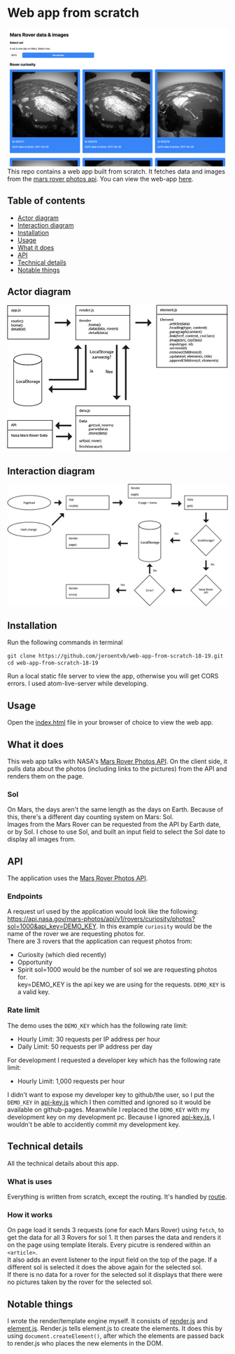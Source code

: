 # Web app from scratch
![A screenshot of the app](bin/app.png)
This repo contains a web app built from scratch. It fetches data and images from the [mars rover photos api](https://api.nasa.gov/api.html#MarsPhotos).
You can view the web-app [here](https://jeroenvanberkum.nl/web-app-from-scratch-18-19/).

## Table of contents
* [Actor diagram](#actor-diagram)
* [Interaction diagram](#interaction-diagram)
* [Installation](#installation)
* [Usage](#usage)
* [What it does](#what-it-does)
* [API](#api)
* [Technical details](#technical-details)
* [Notable things](#notable-things)

## Actor diagram
![actor diagram](bin/actor-diagram.jpg)

## Interaction diagram
![interaction diagram](bin/interaction-diagram.jpg)

## Installation
Run the following commands in terminal
```
git clone https://github.com/jeroentvb/web-app-from-scratch-18-19.git
cd web-app-from-scratch-18-19
```
Run a local static file server to view the app, otherwise you will get CORS errors. I used atom-live-server while developing.

## Usage
Open the [index.html](index.html) file in your browser of choice to view the web app.

## What it does
This web app talks with NASA's [Mars Rover Photos API](https://api.nasa.gov/api.html#MarsPhotos). On the client side, it pulls data about the photos (including links to the pictures) from the API and renders them on the page.

### Sol
On Mars, the days aren't the same length as the days on Earth. Because of this, there's a different day counting system on Mars: Sol.  
Images from the Mars Rover can be requested from the API by Earth date, or by Sol. I chose to use Sol, and built an input field to select the Sol date to display all images from.

## API
The application uses the [Mars Rover Photos API](https://api.nasa.gov/api.html#MarsPhotos).

### Endpoints
A request url used by the application would look like the following: https://api.nasa.gov/mars-photos/api/v1/rovers/curiosity/photos?sol=1000&api_key=DEMO_KEY.
In this example `curiosity` would be the name of the rover we are requesting photos for.  
There are 3 rovers that the application can request photos from:
* Curiosity (which died recently)
* Opportunity
* Spirit
sol=1000 would be the number of sol we are requesting photos for.  
key=DEMO_KEY is the api key we are using for the requests. `DEMO_KEY` is a valid key.

### Rate limit
The demo uses the `DEMO_KEY` which has the following rate limit:
* Hourly Limit: 30 requests per IP address per hour
* Daily Limit: 50 requests per IP address per day

For development I requested a developer key which has the following rate limit:
* Hourly Limit: 1,000 requests per hour

I didn't want to expose my developer key to github/the user, so I put the `DEMO_KEY` in [api-key.js](public/js/modules/api-key.js) which I then comitted and ignored so it would be available on github-pages. Meanwhile I replaced the `DEMO_KEY` with my development key on my development pc. Because I ignored [api-key.js](public/js/modules/api-key.js), I wouldn't be able to accidently commit my development key.

## Technical details
All the technical details about this app.

### What is uses
Everything is written from scratch, except the routing. It's handled by [routie](http://projects.jga.me/routie/).

### How it works
On page load it sends 3 requests (one for each Mars Rover) using `fetch`, to get the data for all 3 Rovers for sol 1. It then parses the data and renders it on the page using template literals. Every picutre is rendered within an `<article>`.  
It also adds an event listener to the input field on the top of the page. If a different sol is selected it does the above again for the selected sol.  
If there is no data for a rover for the selected sol it displays that there were no pictures taken by the rover for the selected sol.

## Notable things
I wrote the render/template engine myself. It consists of [render.js](public/js/modules/render.js) and [element.js](public/js/modules/element.js). Render.js tells element.js to create the elements. It does this by using `document.createElement()`, after which the elements are passed back to render.js who places the new elements in the DOM.
